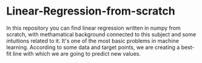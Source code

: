 # Linear-Regression-from-scratch
In this repository you can find linear regression written in numpy from scratch, with  methamatical background connected to this subject and some intuitions related to it. It's one of the most basic problems in machine learning. According to some data and target points, we are creating a best-fit line with which we are going to predict new values.
